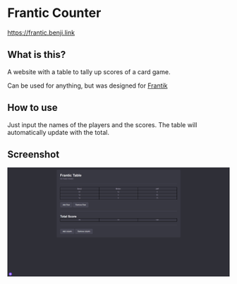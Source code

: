 # Frantic Counter

https://frantic.benji.link

## What is this?

A website with a table to tally up scores of a card game.

Can be used for anything, but was designed for [Frantik](https://boardgamegeek.com/boardgame/184287/frantic#:~:text=In%20Frantic%2C%20you%20start%20with,with%20the%20lowest%20score%20wins.)


## How to use

Just input the names of the players and the scores. The table will automatically update with the total.


## Screenshot

![Screenshot](screenshot.png)
